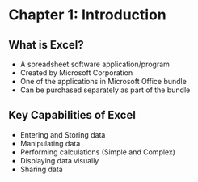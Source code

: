 # Chapter 1: Introduction 


## What is Excel?

  * A spreadsheet software application/program
  * Created by Microsoft Corporation
  * One of the applications in Microsoft Office bundle
  * Can be purchased separately as part of the bundle
  
## Key Capabilities of Excel

 * Entering and Storing data
 * Manipulating data
 * Performing calculations (Simple and Complex)
 * Displaying data visually
 * Sharing data
  
